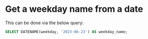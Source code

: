 # Get a weekday name from a date

This can be done via the below query:

```SQL
SELECT DATENAME(weekday, '2023-06-23') AS weekday_name;
```
